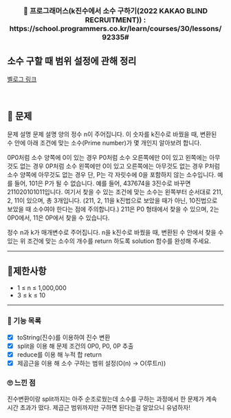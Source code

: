<h3 align="center"> 
    📢 프로그래머스(k진수에서 소수 구하기(2022 KAKAO BLIND RECRUITMENT)) : https://school.programmers.co.kr/learn/courses/30/lessons/92335#
</h3>

## 소수 구할 때 범위 설정에 관해 정리
<a href="https://velog.io/@sonbaejun/javascript-Math.sqrt-%EC%A0%9C%EA%B3%B1%EA%B7%BC%EC%9D%84-%EC%9D%B4%EC%9A%A9%ED%95%98%EC%97%AC-%EC%86%8C%EC%88%98-%EA%B5%AC%ED%95%98%EA%B8%B0">벨로그 링크</a>

<br>

## 🚀 문제

문제 설명
문제 설명
양의 정수 n이 주어집니다. 이 숫자를 k진수로 바꿨을 때, 변환된 수 안에 아래 조건에 맞는 소수(Prime number)가 몇 개인지 알아보려 합니다.

0P0처럼 소수 양쪽에 0이 있는 경우
P0처럼 소수 오른쪽에만 0이 있고 왼쪽에는 아무것도 없는 경우
0P처럼 소수 왼쪽에만 0이 있고 오른쪽에는 아무것도 없는 경우
P처럼 소수 양쪽에 아무것도 없는 경우
단, P는 각 자릿수에 0을 포함하지 않는 소수입니다.
예를 들어, 101은 P가 될 수 없습니다.
예를 들어, 437674을 3진수로 바꾸면 211020101011입니다. 여기서 찾을 수 있는 조건에 맞는 소수는 왼쪽부터 순서대로 211, 2, 11이 있으며, 총 3개입니다. (211, 2, 11을 k진법으로 보았을 때가 아닌, 10진법으로 보았을 때 소수여야 한다는 점에 주의합니다.) 211은 P0 형태에서 찾을 수 있으며, 2는 0P0에서, 11은 0P에서 찾을 수 있습니다.

정수 n과 k가 매개변수로 주어집니다. n을 k진수로 바꿨을 때, 변환된 수 안에서 찾을 수 있는 위 조건에 맞는 소수의 개수를 return 하도록 solution 함수를 완성해 주세요.

---

## 🚦제한사항
- 1 ≤ n ≤ 1,000,000
- 3 ≤ k ≤ 10

---

### 📜 기능 목록
- [x] toString(진수)를 이용하여 진수 변환
- [x] split을 이용 해 문제 조건의 0P0, P0, 0P 추출
- [x] reduce를 이용 해 누적 합 return
- [x] 제곱근을 이용 해 소수 구하는 범위 설정(O(n) -> O(루트n))

### 🙄 느낀 점
진수변환이랑 split까지는 아주 순조로웠는데
소수를 구하는 과정에서 한 문제가 계속 시간 초과가 떴다.
제곱근 범위까지만 구하면 된다는걸 알았으니 유념하자!